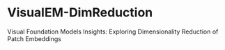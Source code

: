 # VisualEM-DimReduction
Visual Foundation Models Insights: Exploring Dimensionality Reduction of Patch Embeddings
